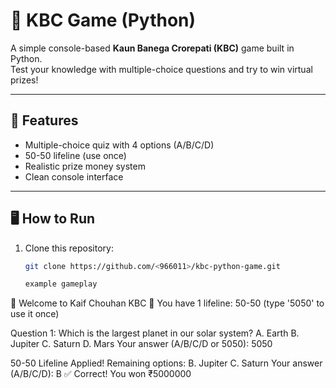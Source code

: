 # 🎉  KBC Game (Python)

A simple console-based **Kaun Banega Crorepati (KBC)** game built in Python.  
Test your knowledge with multiple-choice questions and try to win virtual prizes!  

---

## 🚀 Features
- Multiple-choice quiz with 4 options (A/B/C/D)
- 50-50 lifeline (use once)
- Realistic prize money system
- Clean console interface

---

## 🖥️ How to Run
1. Clone this repository:
   ```bash
   git clone https://github.com/<966011>/kbc-python-game.git

   example gameplay
🎉 Welcome to Kaif Chouhan KBC 🎉
You have 1 lifeline: 50-50 (type '5050' to use it once)

Question 1: Which is the largest planet in our solar system?
A. Earth
B. Jupiter
C. Saturn
D. Mars
Your answer (A/B/C/D or 5050): 5050

50-50 Lifeline Applied! Remaining options:
B. Jupiter
C. Saturn
Your answer (A/B/C/D): B
✅ Correct!
You won ₹5000000
